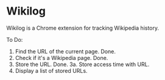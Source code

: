 # Wikilog
Wikilog is a Chrome extension for tracking Wikipedia history.

To Do:
1. Find the URL of the current page. Done.
2. Check if it's a Wikipedia page. Done.
3. Store the URL. Done.
3a. Store access time with URL.
4. Display a list of stored URLs.
